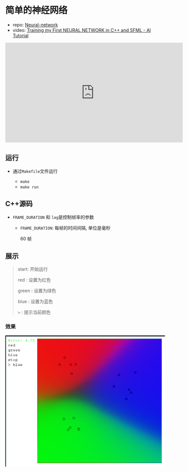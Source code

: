 # 简单的神经网络

- repo: [Neural-network](https://github.com/Kofybrek/Neural-network)
- video: [Training my First NEURAL NETWORK in C++ and SFML - AI Tutorial](https://youtu.be/Zrrnqd0rCXg)

<iframe width="560" height="315" src="https://www.youtube.com/embed/Zrrnqd0rCXg" title="YouTube video player" frameborder="0" allow="accelerometer; autoplay; clipboard-write; encrypted-media; gyroscope; picture-in-picture" allowfullscreen></iframe>

## 运行

- 通过`Makefile`文件运行

  - `make`
  - `make run`

## C++源码

- `FRAME_DURATION` 和 `lag`是控制帧率的参数

  - `FRAME_DURATION`: 每帧的时间间隔, 单位是毫秒

    60 帧

## 展示

[](code/code.html ":include :type=iframe width = 650px height=540px")

> start: 开始运行
>
> red : 设置为红色
>
> green : 设置为绿色
>
> blue : 设置为蓝色
>
> `>` : 提示当前颜色

### 效果

![](assets/2022-09-02-07-34-41.png)
